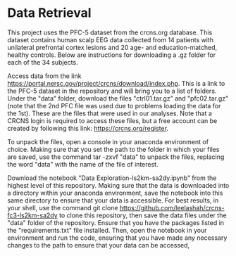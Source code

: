 # Data Retrieval

This project uses the PFC-5 dataset from the crcns.org database. This dataset contains human scalp EEG data collected from 14 patients with unilateral prefrontal cortex lesions and 20 age- and education-matched, healthy controls. Below are instructions for downloading a .gz folder for each of the 34 subjects.

Access data from the link https://portal.nersc.gov/project/crcns/download/index.php. This is a link to the PFC-5 dataset in the repository and will bring you to a list of folders. Under the "data" folder, download the files "ctrl01.tar.gz" and "pfc02.tar.gz" (note that the 2nd PFC file was used due to problems loading the data for the 1st). These are the files that were used in our analyses. Note that a CRCNS login is required to access these files, but a free account can be created by following this link: https://crcns.org/register.

To unpack the files, open a console in your anaconda environment of choice. Making sure that you set the path to the folder in which your files are saved, use the command tar -zxvf "data" to unpack the files, replacing the word "data" with the name of the file of interest.

Download the notebook "Data Exploration-ls2km-sa2dy.ipynb" from the highest level of this repository. Making sure that the data is downloaded into a directory within your anaconda environment, save the notebook into this same directory to ensure that your data is accessible. For best results, in your shell, use the command git clone https://github.com/leelashah/crcns-fc3-ls2km-sa2dy to clone this repository, then save the data files under the "data" folder of the repository. Ensure that you have the packages listed in the "requirements.txt" file installed. Then, open the notebook in your environment and run the code, ensuring that you have made any necessary changes to the path to ensure that your data can be accessed,
    
